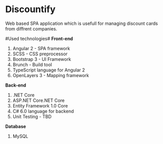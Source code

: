 # Discountify

Web based SPA application which is usefull for managing discount cards from diffrent companies.

#Used technologies#
**Front-end** <br />
  1) Angular 2 - SPA framework <br />
  2) SCSS - CSS preprocessor <br />
  3) Bootstrap 3 - UI Framework <br />
  4) Brunch - Build tool <br />
  5) TypeScript language for Angular 2 <br />
  6) OpenLayers 3 - Mapping framework <br />

**Back-end** <br />
  1) .NET Core <br />
  2) ASP.NET Core.NET Core <br />
  3) Entity Framework 1.0 Core <br />
  4) C# 6.0 language for backend <br />
  5) Unit Testing - TBD <br />

**Database** <br />
  1) MySQL 
